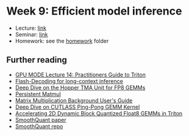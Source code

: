 # Week 9: Efficient model inference

* Lecture: [link](./lecture.pdf)
* Seminar: [link](./practice.ipynb)
* Homework: see the [homework](./homework) folder

## Further reading
* [GPU MODE Lecture 14: Practitioners Guide to Triton](https://christianjmills.com/posts/cuda-mode-notes/lecture-014/#auto-tuning)
* [Flash-Decoding for long-context inference](https://pytorch.org/blog/flash-decoding/)
* [Deep Dive on the Hopper TMA Unit for FP8 GEMMs](https://pytorch.org/blog/hopper-tma-unit/)
* [Persistent Matmul](https://triton-lang.org/main/getting-started/tutorials/09-persistent-matmul.html)
* [Matrix Multiplication Background User's Guide](https://docs.nvidia.com/deeplearning/performance/dl-performance-matrix-multiplication/index.html)
* [Deep Dive on CUTLASS Ping-Pong GEMM Kernel](https://pytorch.org/blog/cutlass-ping-pong-gemm-kernel/)
* [Accelerating 2D Dynamic Block Quantized Float8 GEMMs in Triton](https://pytorch.org/blog/accelerating-gemms-triton/)
* [SmoothQuant paper](https://arxiv.org/abs/2211.10438)
* [SmoothQuant repo](https://github.com/mit-han-lab/smoothquant)